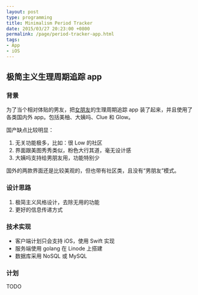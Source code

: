 ```yaml
---
layout: post
type: programming
title: Minimalism Period Tracker
date: 2015/03/27 20:23:00 +0800
permalink: /page/period-tracker-app.html
tags:
- App
- iOS
---
```


## 极简主义生理周期追踪 app

### 背景

为了当个相对体贴的男友，把[女朋友](http://yeyeko.gift)的生理周期追踪 app 装了起来，并且使用了各类国内外 app。包括美柚、大姨吗、Clue 和 Glow。

国产缺点比较明显：

1. 无关功能极多，比如：很 Low 的社区
2. 界面跟美图秀秀类似，粉色大行其道，毫无设计感
3. 大姨吗支持给男朋友用，功能特别少

国外的两款界面还是比较美观的，但也带有社区类，且没有“男朋友”模式。

### 设计思路

1. 极简主义风格设计，去除无用的功能
2. 更好的信息传递方式

### 技术实现

* 客户端计划只会支持 iOS，使用 Swift 实现
* 服务端使用 golang 在 Linode 上搭建
* 数据库采用 NoSQL 或 MySQL

### 计划

TODO
